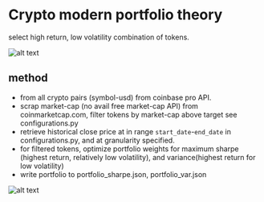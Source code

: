 # Crypto modern portfolio theory

select high return, low volatility combination of tokens.

![alt text](https://github.com/ertosns/finai-solutions/mpt/blob/main/img/volatility.png?raw=true)

## method

- from all crypto pairs (symbol-usd) from coinbase pro API.
- scrap market-cap (no avail free market-cap API) from coinmarketcap.com, filter tokens by market-cap above target see configurations.py
- retrieve historical close price at in range `start_date`-`end_date` in configurations.py, and at granularity specified.
- for filtered tokens, optimize portfolio weights for maximum sharpe (highest return, relatively low volatility), and variance(highest return for low volatility)
- write portfolio to portfolio_sharpe.json, portfolio_var.json

![alt text](https://github.com/ertosns/finai-solutions/mpt/blob/main/img/portfolio.png?raw=true)
